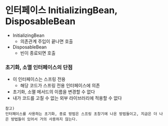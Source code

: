 # 인터페이스 InitializingBean, DisposableBean

- InitializingBean
  - 의존관계 주입이 끝나면 호출
- DisposableBean
  - 빈이 종료되면 호출



### 초기화, 소멸 인터페이스의 단점

- 이 인터페이스는 스프링 전용 
  - 해당 코드가 스프링 전용 인터페이스에 의존
- 초기화, 소멸 메서드의 이름을 변경할 수 없다
- 내가 코드를 고칠 수 없는 외부 라이브러리에 적용할 수 없다

~~~
참고) 
인터페이스를 사용하는 초기화, 종료 방법은 스프링 초창기에 나온 방법들이고, 지금은 더 나은 방법들이 있어서 거의 사용하지 않는다.
~~~



